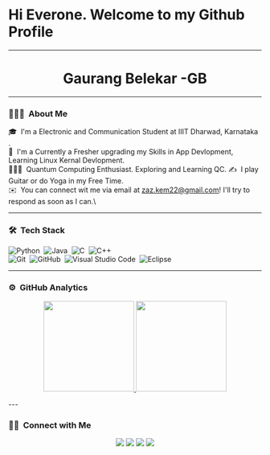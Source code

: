 # Hi Everone. Welcome to my Github Profile
------
<h1 align="center"> Gaurang Belekar -GB</h1>

---

### 👨🏻‍💻 &nbsp;About Me

🎓 &nbsp;I'm a Electronic and Communication Student at IIIT Dharwad, Karnataka .\
🌱 &nbsp;I'm a Currently a Fresher upgrading my Skills in App Devlopment, Learning Linux Kernal Devlopment.\
🧑🏽‍🔬 &nbsp;Quantum Computing Enthusiast. Exploring and Learning QC.
✍️ &nbsp;I play Guitar or do Yoga in my Free Time.\
✉️ &nbsp;You can connect wit me via email at zaz.kem22@gmail.com! I'll try to respond as soon as I can.\

---

### 🛠 &nbsp;Tech Stack

![Python](https://img.shields.io/badge/-Python-05122A?style=flat&logo=python)&nbsp;
![Java](https://img.shields.io/badge/-Java-05122A?style=flat&logo=Java&logoColor=FFA518)&nbsp;
![C](https://img.shields.io/badge/-C-05122A?style=flat&logo=C&logoColor=A8B9CC)&nbsp;
![C++](https://img.shields.io/badge/-C++-05122A?style=flat&logo=C%2B%2B&logoColor=00599C)&nbsp;\
![Git](https://img.shields.io/badge/-Git-05122A?style=flat&logo=git)&nbsp;
![GitHub](https://img.shields.io/badge/-GitHub-05122A?style=flat&logo=github)&nbsp;
![Visual Studio Code](https://img.shields.io/badge/-Visual%20Studio%20Code-05122A?style=flat&logo=visual-studio-code&logoColor=007ACC)&nbsp;
![Eclipse](https://img.shields.io/badge/-Eclipse-05122A?style=flat&logo=eclipse-ide&logoColor=2C2255)

---

### ⚙️ &nbsp;GitHub Analytics

<p align="center">
<a href="https://github.com/koolgax99">
  <img height="180em" src="https://github-readme-stats-eight-theta.vercel.app/api?username=koolgax99&show_icons=true&theme=blue-green&include_all_commits=true&count_private=true"/>
  <img height="180em" src="https://github-readme-stats-eight-theta.vercel.app/api/top-langs/?username=koolgax99&layout=compact&langs_count=8&theme=blue-green"/>
</a>
</p>
---

### 🤝🏻 &nbsp;Connect with Me

<p align="center">
<a href="https://www.linkedin.com/in/gaurang-belekar-ba27171b7/"><img src="https://img.shields.io/badge/-Nihar%20Sanda-0077B5?style=flat&logo=Linkedin&logoColor=white"/></a>
<a href="mailto:zaz.kem22@gmail.com"><img src="https://img.shields.io/badge/-nihar.sanda@gmail.com-D14836?style=flat&logo=Gmail&logoColor=white"/></a>
<a href="https://www.instagram.com/90rakeleb_gnaruag/"><img src="https://img.shields.io/badge/-n_sanda-E4405F?style=flat&logo=Instagram&logoColor=white"/></a>
<a href="https://www.facebook.com/zaz.kem"><img src="https://img.shields.io/badge/-Nihar Sanda-1877F2?style=flat&logo=Facebook&logoColor=white"/></a>
